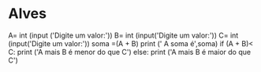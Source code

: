 # Alves
A= int (input ('Digite um valor:'))
B= int (input('Digite um valor:'))
C= int (input('Digite um valor:'))
soma =(A + B)
print (' A soma é',soma)
if (A + B)< C:
    print ('A mais B é menor do que C')
else:
     print ('A mais B é maior do que C')
